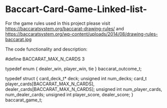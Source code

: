 # Baccart-Card-Game-Linked-list-

For the game rules used in this project please visit https://baccaratsystem.org/baccarat-drawing-rules/  and https://baccaratsystem.org/wp-content/uploads/2014/08/drawing-rules-baccarat.jpg

The code functionality and description:

  #define BACCARAT_MAX_N_CARDS 3

  typedef enum {
  dealer_win, 
  player_win,
  tie
  } baccarat_outcome_t;

  typedef struct {
  card_deck_t* deck;
  unsigned int num_decks;
  card_t player_cards[BACCARAT_MAX_N_CARDS], dealer_cards[BACCARAT_MAX_N_CARDS];
  unsigned int num_player_cards, num_dealer_cards;
  unsigned int player_score, dealer_score;
  } baccarat_game_t;

